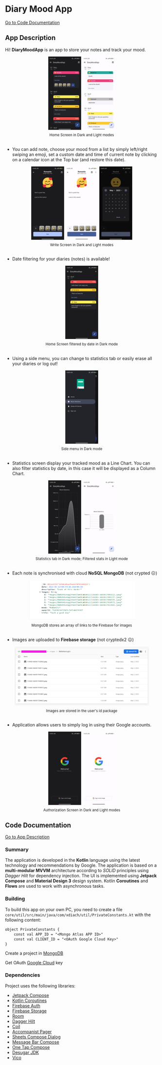 # Diary Mood App

  [Go to Code Documentation](#code-documentation)

## App Description

Hi! **DiaryMoodApp** is an app to store your notes and track your mood.

<div style="text-align: center;">
  <img src="res/img/dark_theme_home_list.jpg" alt="Dark Theme Home Screen" style="height: 240px; width: 108px;"/>
   <img src="res/img/light_theme_home_list.jpg" alt="Light Theme Home Screen" style="height: 240px; width: 108px;"/>
   <br>
  <sub>Home Screen in Dark and Light modes</sub>
</div>
<br>

- You can add note, choose your mood from a list by simply left/right swiping an emoji, set a custom date and time of current note by clicking on a calendar icon at the Top bar (and restore this date).

<div style="text-align: center;">
  <img src="res/img/dark_theme_note.jpg" alt="Dark Theme Write Screen" style="height: 240px; width: 108px;"/>
  <img src="res/img/light_theme_note.jpg" alt="Light Theme Write Screen" style="height: 240px; width: 108px;"/>
  <img src="res/img/dark_theme_note_date.jpg" alt="Dark Theme Write Screen date selection" style="height: 240px; width: 108px;"/>
  <br>
  <sub>Write Screen in Dark and Light modes</sub>
</div>
<br>

- Date filtering for your diaries (notes) is available!

<div style="text-align: center;">
  <img src="res/img/dark_theme_home_sorted.jpg" alt="Dark Theme Home Screen Filtered" style="height: 240px; width: 108px;"/>
  <br>
  <sub>Home Screen filtered by date in Dark mode</sub>
</div>
<br>

- Using a side menu, you can change to statistics tab or easily erase all your diaries or log out!

<div style="text-align: center;">
  <img src="res/img/dark_theme_side_menu.jpg" alt="Dark Theme Side menu" style="height: 240px; width: 108px;"/>
  <br>
  <sub>Side menu in Dark mode</sub>
</div>
<br>

- Statistics screen display your tracked mood as a Line Chart. You can also filter statistics by date, in this case  it will be displayed as a Column Chart.

<div style="text-align: center;">
  <img src="res/img/dark_theme_home_stats.jpg" alt="Dark Theme Stats" style="height: 240px; width: 108px;"/>
  <img src="res/img/light_theme_stats_sorted.jpg" alt="Light Theme Stats filtered" style="height: 240px; width: 108px;"/>
  <br>
  <sub>Statistics tab in Dark mode; Filtered stats in Light mode</sub>
</div>
<br>

- Each note is synchronised with cloud **NoSQL MongoDB** (not crypted 😖)

<div style="text-align: center;">
  <img src="res/img/mongodb_collection.png" alt="MongoDB collection" style="height: 132px; width: 350px;"/>
  <br>
  <sub>MongoDB stores an array of links to the Firebase for images</sub>
</div>
<br>

- Images are uploaded to **Firebase storage** (not cryptedx2 😖)

<div style="text-align: center;">
  <img src="res/img/firebase_images.png" alt="Firebase images" style="height: 194px; width: 443px;"/>
  <br>
  <sub>Images are stored in the user's id package</sub>
</div>
<br>

- Application allows users to simply log in using their Google accounts.

<div style="text-align: center;">
  <img src="res/img/dark_theme_auth.jpg" alt="Dark Theme Authorization Screen" style="height: 240px; width: 108px;"/>
  <img src="res/img/light_theme_auth.jpg" alt="Light Theme Authorization Screen" style="height: 240px; width: 108px;"/>
  <br>
  <sub>Authorization Screen in Dark and Light modes</sub>
</div>


## Code Documentation
  
  [Go to App Description](#app-description)

### Summary

The application is developed in the **Kotlin** language using the latest technology and recommendations by Google. The application is based on a **multi-modular MVVM** architecture according to *SOLID* principles using *Dagger Hilt* for dependency injection. The UI is implemented using **Jetpack Compose** and **Material Design 3** design system. Kotlin **Coroutines** and **Flows** are used to work with asynchronous tasks.

### Building

To build this app on your own PC, you need to create a file `core/util/src/main/java/com/xdiach/util/PrivateConstants.kt` with the following content:
```
object PrivateConstants {
    const val APP_ID = "<Mongo Atlas APP ID>"
    const val CLIENT_ID = "<OAuth Google Cloud Key>"
}
```
Create a project in [MongoDB](https://cloud.mongodb.com/)

Get OAuth [Google Cloud](https://console.cloud.google.com/apis/credentials) key

### Dependencies

Project uses the following libraries:

- [Jetpack Compose](https://developer.android.com/jetpack/compose)
- [Kotlin Coroutines](https://github.com/Kotlin/kotlinx.coroutines)
- [Firebase Auth](https://firebase.google.com/docs/auth/android/start)
- [Firebase Storage](https://firebase.google.com/docs/storage/android/start)
- [Room](https://developer.android.com/training/data-storage/room)
- [Dagger Hilt](https://developer.android.com/training/dependency-injection/hilt-android)
- [Coil](https://coil-kt.github.io/coil/compose/)
- [Accompanist Pager](https://google.github.io/accompanist/pager/)
- [Sheets Compose Dialog](https://github.com/maxkeppeler/sheets-compose-dialogs)
- [Message Bar Compose](https://github.com/stevdza-san/MessageBarCompose)
- [One Tap Compose](https://github.com/stevdza-san/OneTapCompose)
- [Desugar JDK](https://github.com/google/desugar_jdk_libs)
- [Vico](https://github.com/patrykandpatrick/vico)
